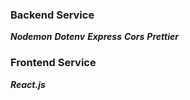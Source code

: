 ### Backend Service
***Nodemon***
***Dotenv***
***Express***
***Cors***
***Prettier***

### Frontend Service
***React.js***